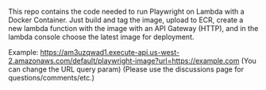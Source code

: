 This repo contains the code needed to run Playwright on Lambda with a Docker Container. Just build and tag the image, upload to ECR, create a new lambda function with the image with an API Gateway (HTTP), and in the lambda console choose the latest image for deployment.


Example: https://am3uzqwad1.execute-api.us-west-2.amazonaws.com/default/playwright-image?url=https://example.com (You can change the URL query param)
(Please use the discussions page for questions/comments/etc.)
